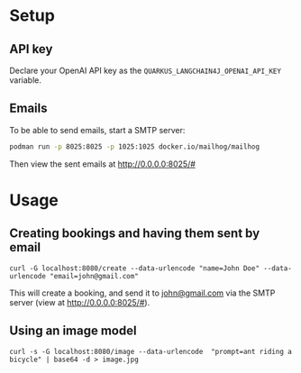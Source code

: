 # Setup

## API key
Declare your OpenAI API key as the `QUARKUS_LANGCHAIN4J_OPENAI_API_KEY` variable.

## Emails
To be able to send emails, start a SMTP server:

```bash
podman run -p 8025:8025 -p 1025:1025 docker.io/mailhog/mailhog
```

Then view the sent emails at http://0.0.0.0:8025/#

# Usage

## Creating bookings and having them sent by email

```
curl -G localhost:8080/create --data-urlencode "name=John Doe" --data-urlencode "email=john@gmail.com"
```

This will create a booking, and send it to
john@gmail.com via the SMTP server (view at http://0.0.0.0:8025/#).

## Using an image model

```
curl -s -G localhost:8080/image --data-urlencode  "prompt=ant riding a bicycle" | base64 -d > image.jpg
```
